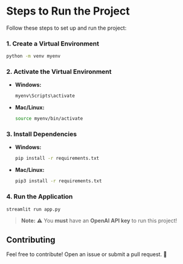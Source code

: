 # Steps to Run the Project

Follow these steps to set up and run the project:

### 1. Create a Virtual Environment
```bash
python -m venv myenv
```

### 2. Activate the Virtual Environment
- **Windows:**
  ```bash
  myenv\Scripts\activate
  ```
- **Mac/Linux:**
  ```bash
  source myenv/bin/activate
  ```

### 3. Install Dependencies
- **Windows:**
  ```bash
  pip install -r requirements.txt
  ```
- **Mac/Linux:**
  ```bash
  pip3 install -r requirements.txt
  ```

### 4. Run the Application
```bash
streamlit run app.py
```

> **Note:** ⚠️ You **must** have an **OpenAI API key** to run this project!  


## Contributing
Feel free to contribute! Open an issue or submit a pull request. 🚀  
